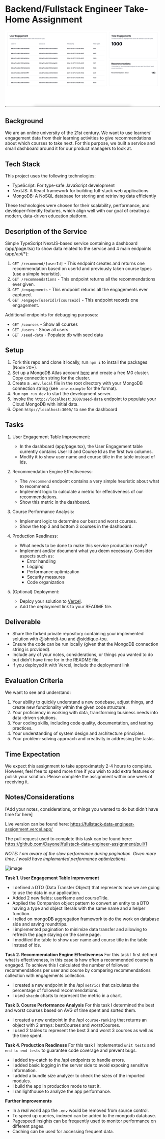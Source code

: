 # Backend/Fullstack Engineer Take-Home Assignment

![Dashboard](screenshot.png)

## Background

We are an online university of the 21st century. We want to use learners' engagement data from their learning activities to give recommendations about which courses to take next. For this purpose, we built a service and small dashboard around it for our product managers to look at.

## Tech Stack

This project uses the following technologies:

- TypeScript: For type-safe JavaScript development
- NextJS: A React framework for building full-stack web applications
- MongoDB: A NoSQL database for storing and retrieving data efficiently

These technologies were chosen for their scalability, performance, and developer-friendly features, which align well with our goal of creating a modern, data-driven education platform.

## Description of the Service

Simple TypeScript NextJS-based service containing a dashboard (app/page.tsx) to show data related to the service and 4 main endpoints (app/api/\*):

1. `GET /recommend/[userId]` - This endpoint creates and returns one recommendation based on userId and previously taken course types (use a simple heuristic).
2. `GET /recommendations` - This endpoint returns all the recommendations ever given.
3. `GET /engagements` - This endpoint returns all the engagements ever captured.
4. `GET /engage/[userId]/[courseId]` - This endpoint records one engagement.

Additional endpoints for debugging purposes:

- `GET /courses` - Show all courses
- `GET /users` - Show all users
- `GET /seed-data` - Populate db with seed data

## Setup

1. Fork this repo and clone it locally, run `npm i` to install the packages (Node 20+).
2. Set up a MongoDB Atlas account [here](https://www.mongodb.com/cloud/atlas/register) and create a free M0 cluster. Copy connection string for the cluster.
3. Create a `.env.local` file in the root directory with your MongoDB connection string (see `.env.example` for the format).
4. Run `npm run dev` to start the development server.
5. Invoke the `http://localhost:3000/seed-data` endpoint to populate your Cloud MongoDB with initial data.
6. Open `http://localhost:3000/` to see the dashboard

## Tasks

1. User Engagement Table Improvement:

   - In the dashboard (app/page.tsx), the User Engagement table currently contains User Id and Course Id as the first two columns.
   - Modify it to show user name and course title in the table instead of ids.

2. Recommendation Engine Effectiveness:

   - The `/recommend` endpoint contains a very simple heuristic about what to recommend.
   - Implement logic to calculate a metric for effectiveness of our recommendations.
   - Show this metric in the dashboard.

3. Course Performance Analysis:

   - Implement logic to determine our best and worst courses.
   - Show the top 3 and bottom 3 courses in the dashboard.

4. Production Readiness:

   - What needs to be done to make this service production ready?
   - Implement and/or document what you deem necessary. Consider aspects such as:
     - Error handling
     - Logging
     - Performance optimization
     - Security measures
     - Code organization

5. (Optional) Deployment:
   - Deploy your solution to [Vercel](https://vercel.com/docs/frameworks/nextjs).
   - Add the deployment link to your README file.

## Deliverable

- Share the forked private repository containing your implemented solution with @ishmidt-tou and @siddique-tou.
- Ensure the code can be run locally (given that the MongoDB connection string is provided).
- Include any of your notes, considerations, or things you wanted to do but didn't have time for in the README file.
- If you deployed it with Vercel, include the deployment link

## Evaluation Criteria

We want to see and understand:

1. Your ability to quickly understand a new codebase, adjust things, and create new functionality within the given code structure.
2. Your proficiency in working with data, transforming business needs into data-driven solutions.
3. Your coding skills, including code quality, documentation, and testing practices.
4. Your understanding of system design and architecture principles.
5. Your problem-solving approach and creativity in addressing the tasks.

## Time Expectation

We expect this assignment to take approximately 2-4 hours to complete. However, feel free to spend more time if you wish to add extra features or polish your solution.
Please complete the assignment within one week of receiving it.

## Notes/Considerations

[Add your notes, considerations, or things you wanted to do but didn't have time for here]

Live version can be found here: https://fullstack-data-engineer-assignment.vercel.app/

The pull request used to complete this task can be found here: https://github.com/Dayonel/fullstack-data-engineer-assignment/pull/1

*NOTE: I am aware of the slow performance during pagination. Given more time, I would have implemented performance optimizations.*

![image](https://github.com/user-attachments/assets/0f3b4852-d474-48f7-b59e-527a27c0951d)

**Task 1. User Engagement Table Improvement**

- I defined a DTO (Data Transfer Object) that represents how we are going to use the data in our application. 
- Added 2 new fields: userName and courseTitle.
- Applied the Companion object pattern to convert an entity to a DTO having a type and object literals with the same name and a helper function.
- I relied on mongoDB aggregation framework to do the work on database side and saving roundtrips.
- I implemented pagination to minimize data transfer and allowing to refresh the page staying on the same page.
- I modified the table to show user name and course title in the table instead of ids.

**Task 2. Recommendation Engine Effectiveness**
For this task I first defined what is effectiveness, in this case is how often a recommended course is engaged. To achieve this I calculated the number of followed recommendations per user and course by comparing recommendations collection with engagements collection.
- I created a new endpoint in the /api `metrics` that calculates the percentage of followed recommendations.
- I used `shacdn` charts to represent the metric in a chart.

**Task 3. Course Performance Analysis**
For this task I determined the best and worst courses based on AVG of time spent and sorted them.
- I created a new endpoint in the /api `course-ranking` that returns an object with 2 arrays: bestCourses and worstCourses.
- I used 2 tables to represent the best 3 and worst 3 courses as well as the time spent.

**Task 4. Production Readiness**
For this task I implemented `unit tests` and `end to end tests` to guarantee code coverage and prevent bugs.
- I added try-catch to the /api endpoints to handle errors.
- I added basic logging in the server side to avoid exposing sensitive information.
- I added a bundle size analyzer to check the sizes of the imported modules.
- I build the app in production mode to test it.
- I ran lighthouse to analyze the app performance.

**Further improvements**
- In a real world app the `.env` would be removed from source control.
- To speed up queries, indexed can be added to the mongodb database.
- Pagespeed insights can be frequently used to monitor performance on different pages.
- Caching can be used for accessing frequent data.

